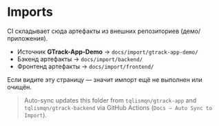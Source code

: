 # Imports

CI складывает сюда артефакты из внешних репозиториев (демо/приложения).
- Источник **GTrack-App-Demo** → `docs/import/gtrack-app-demo/`
- Бэкенд артефакты → `docs/import/backend/`
- Фронтенд артефакты → `docs/import/frontend/`

Если видите эту страницу — значит импорт ещё не выполнен или очищён.

> Auto-sync updates this folder from `tqlismqn/gtrack-app` and `tqlismqn/gtrack-backend` via GitHub Actions (`Docs – Auto Sync to Import`).
